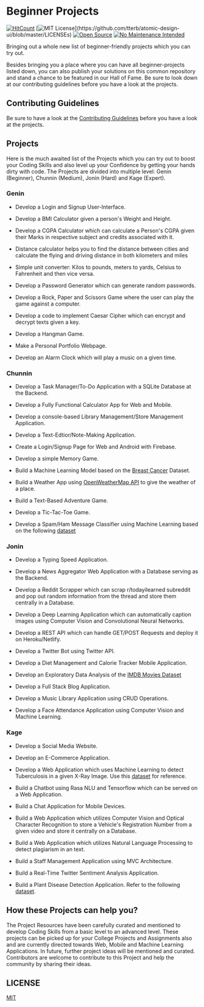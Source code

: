 # Beginner Projects 
[![HitCount](http://hits.dwyl.com/Microsoft-Club-SIST/beginner-projects.svg)](http://hits.dwyl.com/Microsoft-Club-SIST/beginner-projects)
[![MIT License](https://img.shields.io/apm/l/atomic-design-ui.svg?)](https://github.com/tterb/atomic-design-ui/blob/master/LICENSEs)
[![Open Source](https://badges.frapsoft.com/os/v1/open-source.svg?v=103)](https://opensource.org/)
[![No Maintenance Intended](http://unmaintained.tech/badge.svg)](http://unmaintained.tech/)


Bringing out a whole new list of beginner-friendly projects which you can try out. 

Besides bringing you a place where you can have all beginner-projects listed down, you can also publish your solutions on this common
repository and stand a chance to be featured in our Hall of Fame. Be sure to look down at our contributing guidelines before you have a look at the projects. 

## Contributing Guidelines

Be sure to have a look at the [Contributing Guidelines](https://github.com/Microsoft-Club-SIST/beginner-projects/blob/master/CONTRIBUTING.md) before you have a look at the projects.

## Projects 

Here is the much awaited list of the Projects which you can try out to boost your Coding Skills and also level up your Confidence
by getting your hands dirty with code. The Projects are divided into multiple level: Genin (Beginner), Chunnin (Medium), Jonin (Hard) and Kage (Expert).

### Genin

- Develop a Login and Signup User-Interface.

- Develop a BMI Calculator given a person's Weight and Height.

- Develop a CGPA Calculator which can calculate a Person's CGPA given their Marks in respective subject and credits associated with it.

- Distance calculator helps you to find the distance between cities and calculate the flying and driving distance in both kilometers and miles

- Simple unit converter: Kilos to pounds, meters to yards, Celsius to Fahrenheit and then vice versa.

- Develop a Password Generator which can generate random passwords.

- Develop a Rock, Paper and Scissors Game where the user can play the game against a computer.

- Develop a code to implement Caesar Cipher which can encrypt and decrypt texts given a key.

- Develop a Hangman Game.

- Make a Personal Portfolio Webpage.

- Develop an Alarm Clock which will play a music on a given time.

### Chunnin

- Develop a Task Manager/To-Do Application with a SQLite Database at the Backend. 

- Develop a Fully Functional Calculator App for Web and Mobile.

- Develop a console-based Library Management/Store Management Application.

- Develop a Text-Edtior/Note-Making Application. 

- Create a Login/Signup Page for Web and Android with Firebase.

- Develop a simple Memory Game.

- Build a Machine Learning Model based on the [Breast Cancer](https://www.kaggle.com/uciml/breast-cancer-wisconsin-data) Dataset.

- Build a Weather App using [OpenWeatherMap API](https://openweathermap.org/api) to give the weather of a place.

- Build a Text-Based Adventure Game.

- Develop a Tic-Tac-Toe Game.

- Develop a Spam/Ham Message Classifier using Machine Learning based on the following [dataset](https://www.kaggle.com/uciml/sms-spam-collection-dataset)

### Jonin

- Develop a Typing Speed Application.

- Develop a News Aggregator Web Application with a Database serving as the Backend.

- Develop a Reddit Scrapper which can scrap r/todayilearned subreddit and pop out random information from the thread and store them centrally in a Database.

- Develop a Deep Learning Application which can automatically caption images using Computer Vision and Convolutional Neural Networks.

- Develop a REST API which can handle GET/POST Requests and deploy it on Heroku/Netlify. 

- Develop a Twitter Bot using Twitter API.

- Develop a Diet Management and Calorie Tracker Mobile Application.

- Develop an Exploratory Data Analysis of the [IMDB Movies Dataset](https://www.kaggle.com/lakshmi25npathi/imdb-dataset-of-50k-movie-reviews)

- Develop a Full Stack Blog Application.

- Develop a Music Library Application using CRUD Operations.

- Develop a Face Attendance Application using Computer Vision and Machine Learning.

### Kage

- Develop a Social Media Website.

- Develop an E-Commerce Application.

- Develop a Web Application which uses Machine Learning to detect Tuberculosis in a given X-Ray Image. Use this [dataset](https://www.kaggle.com/kmader/pulmonary-chest-xray-abnormalities) for reference.

- Build a Chatbot using Rasa NLU and Tensorflow which can be served on a Web Application.

- Build a Chat Application for Mobile Devices.

- Build a Web Application which utilizes Computer Vision and Optical Character Recognition to store a Vehicle's Registration Number from a given video and store it centrally on a Database.

- Build a Web Application which utilizes Natural Language Processing to detect plagiarism in an text.

- Build a Staff Management Application using MVC Architecture.

- Build a Real-Time Twitter Sentiment Analysis Application.

- Build a Plant Disease Detection Application. Refer to the following [dataset](https://drive.google.com/open?id=0B_voCy5O5sXMTFByemhpZllYREU).

## How these Projects can help you? 

The Project Resources have been carefully curated and mentioned to develop Coding Skills from a basic level to an advanced level. These
projects can be picked up for your College Projects and Assignments also and are currently directed towards Web, Mobile and Machine Learning Applications. In future, further project ideas will be mentioned and curated. Contributors are welcome to contribute to this Project and help the community by sharing their ideas. 

## LICENSE

[MIT](https://github.com/Microsoft-Club-SIST/beginner-projects/blob/master/LICENSE)
